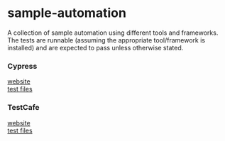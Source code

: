 # sample-automation
A collection of sample automation using different tools and frameworks. The tests are runnable (assuming the appropriate tool/framework is installed) and are expected to pass unless otherwise stated.



### Cypress
[website](https://www.cypress.io/)  
[test files](tests/cypress/integration)

### TestCafe
[website](https://devexpress.github.io/testcafe/)  
[test files](tests/TestCafe)
